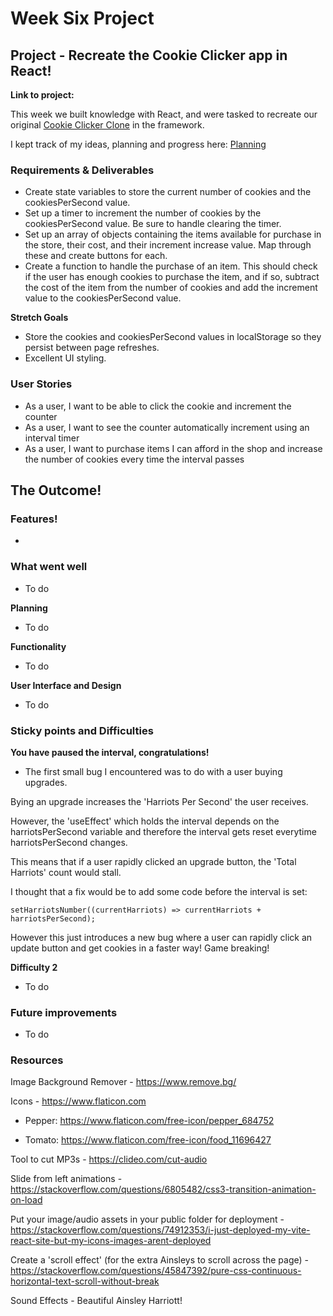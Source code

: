 # Week Six Project

## Project - Recreate the Cookie Clicker app in React!

**Link to project:**

This week we built knowledge with React, and were tasked to recreate our original [Cookie Clicker Clone](https://frank-ventures.github.io/TechEd-WeekTwo-Project/) in the framework.

I kept track of my ideas, planning and progress here: [Planning](https://frankjs.notion.site/Day-Twenty-Eight-Project-Planning-React-Cookie-Clicker-b0f7bd0ff1aa4491b50086d9286f6428?pvs=4)

### Requirements & Deliverables

- Create state variables to store the current number of cookies and the cookiesPerSecond value.
- Set up a timer to increment the number of cookies by the cookiesPerSecond value. Be sure to handle clearing the timer.
- Set up an array of objects containing the items available for purchase in the store, their cost, and their increment increase value. Map through these and create buttons for each.
- Create a function to handle the purchase of an item. This should check if the user has enough cookies to purchase the item, and if so, subtract the cost of the item from the number of cookies and add the increment value to the cookiesPerSecond value.

**Stretch Goals**

- Store the cookies and cookiesPerSecond values in localStorage so they persist between page refreshes.
- Excellent UI styling.

### User Stories

- As a user, I want to be able to click the cookie and increment the counter
- As a user, I want to see the counter automatically increment using an interval timer
- As a user, I want to purchase items I can afford in the shop and increase the number of cookies every time the interval passes

## The Outcome!

### Features!

-

### What went well

- To do

**Planning**

- To do

**Functionality**

- To do

**User Interface and Design**

- To do

### Sticky points and Difficulties

**You have paused the interval, congratulations!**

- The first small bug I encountered was to do with a user buying upgrades.

Bying an upgrade increases the 'Harriots Per Second' the user receives.

However, the 'useEffect' which holds the interval depends on the harriotsPerSecond variable and therefore the interval gets reset everytime harriotsPerSecond changes.

This means that if a user rapidly clicked an upgrade button, the 'Total Harriots' count would stall.

I thought that a fix would be to add some code before the interval is set:

`setHarriotsNumber((currentHarriots) => currentHarriots + harriotsPerSecond);`

However this just introduces a new bug where a user can rapidly click an update button and get cookies in a faster way! Game breaking!

**Difficulty 2**

- To do

### Future improvements

- To do

### Resources

Image Background Remover - https://www.remove.bg/

Icons - https://www.flaticon.com

- Pepper: https://www.flaticon.com/free-icon/pepper_684752

- Tomato: https://www.flaticon.com/free-icon/food_11696427

Tool to cut MP3s - https://clideo.com/cut-audio

Slide from left animations - https://stackoverflow.com/questions/6805482/css3-transition-animation-on-load

Put your image/audio assets in your public folder for deployment - https://stackoverflow.com/questions/74912353/i-just-deployed-my-vite-react-site-but-my-icons-images-arent-deployed

Create a 'scroll effect' (for the extra Ainsleys to scroll across the page) - https://stackoverflow.com/questions/45847392/pure-css-continuous-horizontal-text-scroll-without-break

Sound Effects - Beautiful Ainsley Harriott!
